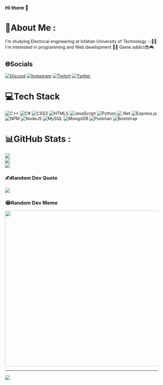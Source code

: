 ### Hi there 👋

<!--
**NYXTheShadow/NYXTheShadow** is a ✨ _special_ ✨ repository because its `README.md` (this file) appears on your GitHub profile.

Here are some ideas to get you started:

- 🔭 I’m currently working on ...
- 🌱 I’m currently learning ...
- 👯 I’m looking to collaborate on ...
- 🤔 I’m looking for help with ...
- 💬 Ask me about ...
- 📫 How to reach me: ...
- 😄 Pronouns: ...
- ⚡ Fun fact: ...
-->
# 💫About Me :
I'm studying Electrical engineering at Isfahan University of Technology 💥🧑‍🔧
I'm interested in programming and Web development 🧑‍💻
Game addict😎🎮

## 🌐Socials
[![Discord](https://img.shields.io/badge/Discord-%237289DA.svg?logo=discord&logoColor=white)](htttps://discord.gg/Ali21000#2346) [![Instagram](https://img.shields.io/badge/Instagram-%23E4405F.svg?logo=Instagram&logoColor=white)](https://instagram.com/a.elahirad) [![Twitch](https://img.shields.io/badge/Twitch-%239146FF.svg?logo=Twitch&logoColor=white)](https://twitch.tv/a_elahirad) [![Twitter](https://img.shields.io/badge/Twitter-%231DA1F2.svg?logo=Twitter&logoColor=white)](https://twitter.com/AliElahirad) 

# 💻Tech Stack
![C++](https://img.shields.io/badge/c++-%2300599C.svg?style=for-the-badge&logo=c%2B%2B&logoColor=white) ![C#](https://img.shields.io/badge/c%23-%23239120.svg?style=for-the-badge&logo=c-sharp&logoColor=white) ![CSS3](https://img.shields.io/badge/css3-%231572B6.svg?style=for-the-badge&logo=css3&logoColor=white) ![HTML5](https://img.shields.io/badge/html5-%23E34F26.svg?style=for-the-badge&logo=html5&logoColor=white) ![JavaScript](https://img.shields.io/badge/javascript-%23323330.svg?style=for-the-badge&logo=javascript&logoColor=%23F7DF1E) ![Python](https://img.shields.io/badge/python-3670A0?style=for-the-badge&logo=python&logoColor=ffdd54) ![.Net](https://img.shields.io/badge/.NET-5C2D91?style=for-the-badge&logo=.net&logoColor=white) ![Express.js](https://img.shields.io/badge/express.js-%23404d59.svg?style=for-the-badge&logo=express&logoColor=%2361DAFB) ![NPM](https://img.shields.io/badge/NPM-%23000000.svg?style=for-the-badge&logo=npm&logoColor=white) ![NodeJS](https://img.shields.io/badge/node.js-6DA55F?style=for-the-badge&logo=node.js&logoColor=white) ![MySQL](https://img.shields.io/badge/mysql-%2300f.svg?style=for-the-badge&logo=mysql&logoColor=white) ![MongoDB](https://img.shields.io/badge/MongoDB-%234ea94b.svg?style=for-the-badge&logo=mongodb&logoColor=white) ![Postman](https://img.shields.io/badge/Postman-FF6C37?style=for-the-badge&logo=postman&logoColor=white) ![Bootstrap](https://img.shields.io/badge/bootstrap-%23563D7C.svg?style=for-the-badge&logo=bootstrap&logoColor=white)
# 📊GitHub Stats :
![](https://github-readme-stats.vercel.app/api?username=NYXTheShadow&theme=nord&hide_border=false&include_all_commits=false&count_private=false)<br/>
![](https://github-readme-streak-stats.herokuapp.com/?user=NYXTheShadow&theme=nord&hide_border=false)<br/>
![](https://github-readme-stats.vercel.app/api/top-langs/?username=NYXTheShadow&theme=nord&hide_border=false&include_all_commits=false&count_private=false&layout=compact)

### ✍️Random Dev Quote
![](https://quotes-github-readme.vercel.app/api?type=horizontal&theme=dark)

### 😂Random Dev Meme
<img src="https://random-memer.herokuapp.com/" width="512px"/>

---
[![](https://visitcount.itsvg.in/api?id=NYXTheShadow&icon=5&color=10)](https://visitcount.itsvg.in)
